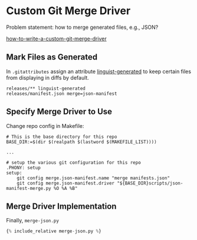 # Custom Git Merge Driver

Problem statement: how to merge generated files, e.g., JSON?

[how-to-write-a-custom-git-merge-driver](https://gregmicek.com/software-coding/2020/01/13/how-to-write-a-custom-git-merge-driver/)

## Mark Files as Generated

In `.gitattributes` assign an attribute
[linguist-generated](https://docs.github.com/en/repositories/working-with-files/managing-files/customizing-how-changed-files-appear-on-github)
to keep certain files from displaying in diffs by default.
```
releases/** linguist-generated
releases/manifest.json merge=json-manifest
```

## Specify Merge Driver to Use

Change repo config in Makefile:
```
# This is the base directory for this repo
BASE_DIR:=$(dir $(realpath $(lastword $(MAKEFILE_LIST))))

...

# setup the various git configuration for this repo
.PHONY: setup
setup:
    git config merge.json-manifest.name "merge manifests.json"
    git config merge.json-manifest.driver "${BASE_DIR}scripts/json-manifest-merge.py %O %A %B"

```

## Merge Driver Implementation

Finally, `merge-json.py`
```python
{% include_relative merge-json.py %}
```

